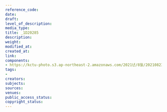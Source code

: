 ```yaml
---
reference_code: 
date: 
draft: 
level_of_description: 
media_type: 
title: _1D20285
description: 
weight: 
modified_at: 
created_at: 
link: 
components:
- https://kctu-photo.s3.ap-northeast-2.amazonaws.com/2021년/8월/20210823_민주노총+2021년+73차+임시대의원대회/_1D20285.jpg
tags:
- 
creators: 
subjects: 
sources: 
venues: 
public_access_status: 
copyright_status: 
---
```

